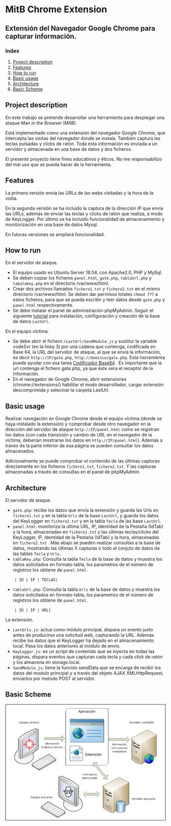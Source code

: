 # MitB Chrome Extension

## Extensión del Navegador Google Chrome para capturar información.

### Index

1. [Project description](#project-description)
2. [Features](#features)
3. [How to run](#how-to-run)
4. [Basic usage](#basic-usage)
5. [Architecture](#architecture)
6. [Basic Scheme](#basic-scheme)



## Project description

En este trabajo se pretende desarrollar una herramienta para desplegar una ataque Man in the Browser (MitB). 

Está implementado como una extensión del navegador Google Chrome, que intercepta las visitas del navegador donde se instala. También captura las teclas pulsadas y clicks de ratón. Toda esta información es enviada a un servidor y almacenada en una base de datos y dos ficheros.

El presente proyecto tiene fines educativos y éticos. No me responsabilizo del mal uso que se pueda hacer de la herramienta.  

## Features

La primera versión envía las URLs de las webs visitadas y la hora de la visita. 

En la segunda versión se ha incluido la captura de la dirección IP que envía las URLs, además de enviar las teclas y clicks de ratón que realiza, a modo de KeyLogger. Por último se ha incluido funcionalidad de almacenamiento y monitorización en una base de datos Mysql. 

En futuras versiones se ampliará funcionalidad.

## How to run

En el servidor de ataque.

+ El equipo usado es Ubuntu Server 18.04, con Apache2.0, PHP y MySql.
+ Se deben copiar los ficheros `panel.html`, `gate.php`, `tablaUrl.php` y `tabalaKey.php` en el directorio /var/www/html.
+ Crear dos archivos llamados `fichero1.txt` y `fichero2.txt` en el mismo directorio /var/www/html. Se deben dar permisos totales `chmod 777` a estos ficheros, para que se pueda escribir y leer datos desde `gate.php` y `panel.html` respectivamente.
+ Se debe instalar el panel de administración phpMyAdmin. Seguir el siguiente [tutorial](phpmyadmin.pdf) para instalación, configuración y creación de la base de datos `LastUrl`. 

En el equipo víctima.

+ Se debe abrir el fichero `/LastUrl/SendModule.js` y sustitur la variable codeSvr (en la línea 3) por una cadena que contenga, codificada en Base 64, la URL del servidor de ataque, al que se envia la información, es decir `http://IP/gate.php`, `http://dominio/gate.php`. Esta herramienta puede ayudar con esa tarea [Codificador Base64](https://www.base64encode.org/) . Es importante que la url contenga el fichero gate.php, ya que éste sera el receptor de la información. 
+ En el navegador de Google Chrome, abrir extensiones (chrome://extensions/) habilitar el modo desarrollador, cargar extensión descomprimida y selecinar la carpeta LastUrl. 


## Basic usage

Realizar navegación en Google Chrome desde el equipo víctima (donde se haya instalado la extensión) y comprobar desde otro navegador en la dirección del servidor de ataque `http://IP/panel.html` como se registran los datos (con cada transición y cambio de URL en el navegador de la víctima, deberían mostrarse los datos en `http://IP/panel.html`). Además a traves de la parte inferior de esa página se pueden consultar los datos almacenados.

Adicionalmente se puede comprobar el contenido de las últimas capturas directamente en los ficheros `fichero1.txt`, `fichero2.txt`. Y las capturas almacenadas a través de consultas en el panel de phpMyAdmin.

## Architecture

El servidor de ataque.

+ `gate.php`: recibe los datos que envía la extensión y guarda las Urls en `fichero1.txt` y en la tabla `Urls` de la base `LastUrl`, y guarda los datos del KeyLogger en `fichero2.txt` y en la tabla `Tecla` de las base `LastUrl`.
+ `panel.html`: monitoriza la última URL, IP, identidad de la Pestaña (IdTab) y la hora, almacenadas en `fichero1.txt` y las últimas teclas/clicks del KeyLogger, IP, identidad de la Pestaña (IdTab) y la hora, almacenadas en `fichero2.txt` . Más abajo se pueden realizar consultas a la base de datos, mostrando las últimas X capturas o todo el conjuto de datos de las tablas `Tecla` y `Urls`.
+ `tablaKey.php`: Consulta la tabla `Tecla` de la base de datos y muestra los datos solicitados en formato tabla, los parametros de el número de registros los obtiene de `panel.html`.
```plain
    | ID | IP | TECLAS|
```
+ `tablaUrl.php`: Consulta la tabla `Urls` de la base de datos y muestra los datos solicitados en formato tabla, los parametros de el número de registros los obtiene de `panel.html`.
```plain
    | ID | IP | URL|
```

La extensión.

+ `LastUrls.js`: actua como módulo principal, dispara un evento justo antes de producirse una solicitud web, capturando la URL. Además recibe los datos que el KeyLogger ha dejado en el almacenamiento local. Pasa los datos anteriores al módulo de envío.
+ `KeyLogger.js`: es un script de contenido que se inyecta en todas las páginas, dispara eventos que capturan cada tecla y cada click de ratón y los almacena en storage.local.
+ `SendModule.js`: tiene la función sendData que se encarga de recibir los datos del modulo principal y a través del objeto AJAX  XMLHttpRequest, enviarlos por metodo POST al servidor.

## Basic Scheme

![Basic Scheme](Scheme.png)
